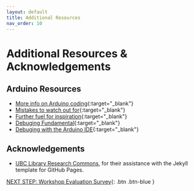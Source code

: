 ```yaml
---
layout: default
title: Additional Resources
nav_order: 10
---
```

# Additional Resources & Acknowledgements

## Arduino Resources

- [More info on Arduino coding](https://www.circuito.io/blog/arduino-code/#:~:text=%20Code%20Structure%20%201%20Libraries.%20In%20Arduino%2C,instances%20to%20be%20used%20later%20on.%20More%20){:target="_blank"}
- [Mistakes to watch out for](https://www.makeuseof.com/tag/arduino-beginner-mistakes/){:target="_blank"}
- [Further fuel for inspiration](https://www.youtube.com/playlist?list=PLhVYuyI23337Cp_q4mSDoMUzKW9VgceTx){:target="_blank"}
- [Debuging Fundamental](https://docs.arduino.cc/learn/microcontrollers/debugging/){:target="_blank"}
- [Debuging with the Arduino IDE](https://docs.arduino.cc/software/ide-v2/tutorials/ide-v2-debugger/){:target="_blank"}

## Acknowledgements

- [UBC Library Research Commons](https://github.com/ubc-library-rc/), for their assistance with the Jekyll template for GitHub Pages.

[NEXT STEP: Workshop Evaluation Survey](workshop_evaluation.html){: .btn .btn-blue }
